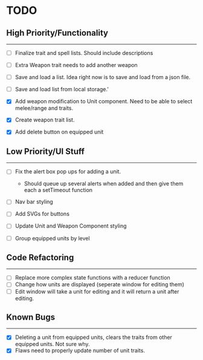 # TODO

## High Priority/Functionality
___
- [ ] Finalize trait and spell lists. Should include descriptions
- [ ] Extra Weapon trait needs to add another weapon
- [ ] Save and load a list. Idea right now is to save and load from a json file.
- [ ] Save and load list from local storage.'
- [x] Add weapon modification to Unit component. Need to be able to select melee/range and traits.
- [x] Create weapon trait list.
- [x] Add delete button on equipped unit


## Low Priority/UI Stuff
___

- [ ] Fix the alert box pop ups for adding a unit. 
    - Should queue up several alerts when added and then give them each a setTimeout function
- [ ] Nav bar styling
- [ ] Add SVGs for buttons
- [ ] Update Unit and Weapon Component styling
- [ ] Group equipped units by level


## Code Refactoring
___

- [ ] Replace more complex state functions with a reducer function
- [ ] Change how units are displayed (seperate window for editing them)
- [ ] Edit window will take a unit for editing and it will return a unit after editing.

## Known Bugs
___

- [x] Deleting a unit from equipped units, clears the traits from other equipped units. Not sure why.
- [x] Flaws need to properly update number of unit traits.
